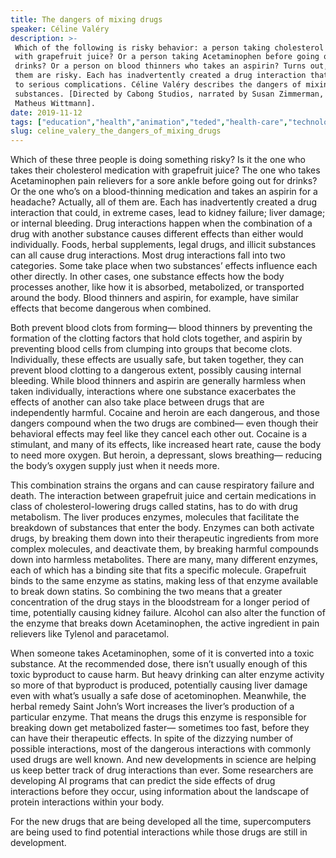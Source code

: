 ```yaml
---
title: The dangers of mixing drugs
speaker: Céline Valéry
description: >-
 Which of the following is risky behavior: a person taking cholesterol medicine
 with grapefruit juice? Or a person taking Acetaminophen before going out for
 drinks? Or a person on blood thinners who takes an aspirin? Turns out, all of
 them are risky. Each has inadvertently created a drug interaction that could lead
 to serious complications. Céline Valéry describes the dangers of mixing
 substances. [Directed by Cabong Studios, narrated by Susan Zimmerman, music by
 Matheus Wittmann].
date: 2019-11-12
tags: ["education","health","animation","teded","health-care","technology","healthcare","medicine","science","biology","public-health","physiology","human-body","pharmaceuticals"]
slug: celine_valery_the_dangers_of_mixing_drugs
---
```


Which of these three people is doing something risky? Is it the one who takes their
cholesterol medication with grapefruit juice? The one who takes Acetaminophen pain 
relievers for a sore ankle before going out for drinks? Or the one who’s on a
blood-thinning medication and takes an aspirin for a headache? Actually, all of them are.
Each has inadvertently created a drug interaction that could, in extreme cases, lead to
kidney failure; liver damage; or internal bleeding. Drug interactions happen when the
combination of a drug with another substance causes different effects than either would
individually. Foods, herbal supplements, legal drugs, and illicit substances can all
cause drug interactions. Most drug interactions fall into two categories. Some take place
when two substances’ effects influence each other directly. In other cases, one substance
effects how the body processes another, like how it is absorbed, metabolized, or
transported around the body. Blood thinners and aspirin, for example, have similar effects
that become dangerous when combined.

Both prevent blood clots from forming— blood thinners by preventing the formation of the
clotting factors that hold clots together, and aspirin by preventing blood cells from
clumping into groups that become clots. Individually, these effects are usually safe, but
taken together, they can prevent blood clotting to a dangerous extent, possibly causing
internal bleeding. While blood thinners and aspirin are generally harmless when taken
individually, interactions where one substance exacerbates the effects of another can
also take place between drugs that are independently harmful. Cocaine and heroin are each
dangerous, and those dangers compound when the two drugs are combined— even though their
behavioral effects may feel like they cancel each other out. Cocaine is a stimulant, and
many of its effects, like increased heart rate, cause the body to need more oxygen. But
heroin, a depressant, slows breathing— reducing the body’s oxygen supply just when it
needs more.

This combination strains the organs and can cause respiratory failure and death. The
interaction between grapefruit juice and certain medications in class of
cholesterol-lowering drugs called statins, has to do with drug metabolism. The liver
produces enzymes, molecules that facilitate the breakdown of substances that enter the
body. Enzymes can both activate drugs, by breaking them down into their therapeutic
ingredients from more complex molecules, and deactivate them, by breaking harmful
compounds down into harmless metabolites. There are many, many different enzymes, each of
which has a binding site that fits a specific molecule. Grapefruit binds to the same
enzyme as statins, making less of that enzyme available to break down statins. So
combining the two means that a greater concentration of the drug stays in the bloodstream
for a longer period of time, potentially causing kidney failure. Alcohol can also alter
the function of the enzyme that breaks down Acetaminophen, the active ingredient in pain
relievers like Tylenol and paracetamol.

When someone takes Acetaminophen, some of it is converted into a toxic substance. At the
recommended dose, there isn’t usually enough of this toxic byproduct to cause harm. But
heavy drinking can alter enzyme activity so more of that byproduct is produced,
potentially causing liver damage even with what’s usually a safe dose of 
acetominophen. Meanwhile, the herbal remedy Saint John’s Wort increases the liver’s
production of a particular enzyme. That means the drugs this enzyme is responsible for
breaking down get metabolized faster— sometimes too fast, before they can have their
therapeutic effects. In spite of the dizzying number of possible interactions, most of the
dangerous interactions with commonly used drugs are well known. And new developments in
science are helping us keep better track of drug interactions than ever. Some researchers
are developing AI programs that can predict the side effects of drug interactions before
they occur, using information about the landscape of protein interactions within your
body.

For the new drugs that are being developed all the time, supercomputers are being used to
find potential interactions while those drugs are still in development.

<!--
ad_duration=0
event="TED-Ed"
external_start_time=0
intro_duration=0
is_subtitle_required="False"
is_talk_featured="False"
language="en"
language_swap="False"
native_language="en"
number_of_related_talks=6
number_of_speakers=1
number_of_subtitled_videos=0
number_of_tags=14
number_of_talk_download_languages=23
number_of_talk_more_resources=0
number_of_talk_recommendations=0
number_of_talks_take_actions=0
post_ad_duration=0
published_timestamp="2019-11-12 16:03:48"
recording_date="2019-11-12"
speaker_is_published=0
speaker_name="Céline Valéry"
talk_name="The dangers of mixing drugs"
talks_tags=["education","health","animation","teded","health-care","technology","healthcare","medicine","science","biology","public-health","physiology","human-body","pharmaceuticals"]
url_photo_talk="https://s3.amazonaws.com/talkstar-photos/uploads/ad815cd0-fa4a-4c31-a958-e6571305ba6a/mixingdrugs_textless.jpg"
url_webpage="https://www.ted.com/talks/celine_valery_the_dangers_of_mixing_drugs"
video_type_name="TED-Ed Original"
-->